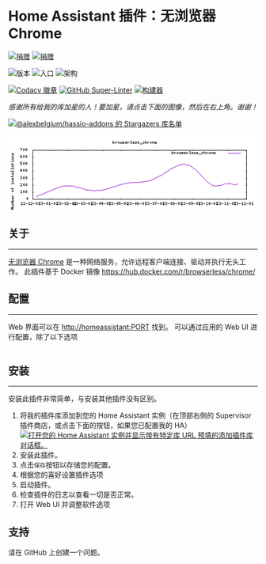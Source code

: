 # Home Assistant 插件：无浏览器 Chrome

[![捐赠][donation-badge]](https://www.buymeacoffee.com/alexbelgium)
[![捐赠][paypal-badge]](https://www.paypal.com/donate/?hosted_button_id=DZFULJZTP3UQA)

![版本](https://img.shields.io/badge/dynamic/json?label=Version&query=%24.version&url=https%3A%2F%2Fraw.githubusercontent.com%2Falexbelgium%2Fhassio-addons%2Fmaster%2Fbrowserless_chrome%2Fconfig.json)
![入口](https://img.shields.io/badge/dynamic/json?label=Ingress&query=%24.ingress&url=https%3A%2F%2Fraw.githubusercontent.com%2Falexbelgium%2Fhassio-addons%2Fmaster%2Fbrowserless_chrome%2Fconfig.json)
![架构](https://img.shields.io/badge/dynamic/json?color=success&label=Arch&query=%24.arch&url=https%3A%2F%2Fraw.githubusercontent.com%2Falexbelgium%2Fhassio-addons%2Fmaster%2Fbrowserless_chrome%2Fconfig.json)

[![Codacy 徽章](https://app.codacy.com/project/badge/Grade/9c6cf10bdbba45ecb202d7f579b5be0e)](https://www.codacy.com/gh/alexbelgium/hassio-addons/dashboard?utm_source=github.com&utm_medium=referral&utm_content=alexbelgium/hassio-addons&utm_campaign=Badge_Grade)
[![GitHub Super-Linter](https://img.shields.io/github/actions/workflow/status/alexbelgium/hassio-addons/weekly-supelinter.yaml?label=Lint%20code%20base)](https://github.com/alexbelgium/hassio-addons/actions/workflows/weekly-supelinter.yaml)
[![构建器](https://img.shields.io/github/actions/workflow/status/alexbelgium/hassio-addons/onpush_builder.yaml?label=Builder)](https://github.com/alexbelgium/hassio-addons/actions/workflows/onpush_builder.yaml)

[donation-badge]: https://img.shields.io/badge/Buy%20me%20a%20coffee%20(no%20paypal)-%23d32f2f?logo=buy-me-a-coffee&style=flat&logoColor=white
[paypal-badge]: https://img.shields.io/badge/Buy%20me%20a%20coffee%20with%20Paypal-0070BA?logo=paypal&style=flat&logoColor=white

_感谢所有给我的库加星的人！要加星，请点击下面的图像，然后在右上角。谢谢！_

[![@alexbelgium/hassio-addons 的 Stargazers 库名单](https://raw.githubusercontent.com/alexbelgium/hassio-addons/master/.github/stars2.svg)](https://github.com/alexbelgium/hassio-addons/stargazers)

![下载演变](https://raw.githubusercontent.com/alexbelgium/hassio-addons/master/browserless_chrome/stats.png)

## 关于

---

[无浏览器 Chrome](https://github.com/browserless/chrome) 是一种网络服务，允许远程客户端连接、驱动并执行无头工作。
此插件基于 Docker 镜像 https://hub.docker.com/r/browserless/chrome/

## 配置
---

Web 界面可以在 <http://homeassistant:PORT> 找到。
可以通过应用的 Web UI 进行配置，除了以下选项

```yaml

```

## 安装

---

安装此插件非常简单，与安装其他插件没有区别。

1. 将我的插件库添加到您的 Home Assistant 实例（在顶部右侧的 Supervisor 插件商店，或点击下面的按钮，如果您已配置我的 HA）
   [![打开您的 Home Assistant 实例并显示带有特定库 URL 预填的添加插件库对话框。](https://my.home-assistant.io/badges/supervisor_add_addon_repository.svg)](https://my.home-assistant.io/redirect/supervisor_add_addon_repository/?repository_url=https%3A%2F%2Fgithub.com%2Falexbelgium%2Fhassio-addons)
1. 安装此插件。
1. 点击`保存`按钮以存储您的配置。
1. 根据您的喜好设置插件选项
1. 启动插件。
1. 检查插件的日志以查看一切是否正常。
1. 打开 Web UI 并调整软件选项

## 支持

请在 GitHub 上创建一个问题。